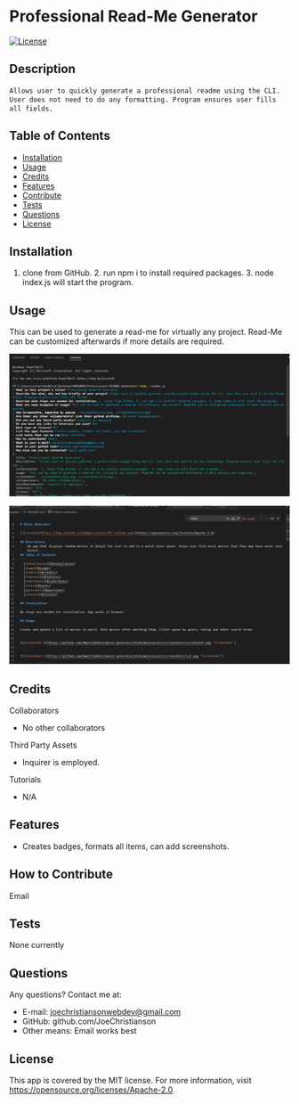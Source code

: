 # Professional Read-Me Generator
  
[![License](https://img.shields.io/badge/License-MIT-yellow.svg)](https://opensource.org/licenses/Apache-2.0)
  
## Description
    Allows user to quickly generate a professional readme using the CLI. User does not need to do any formatting. Program ensures user fills all fields.
## Table of Contents

- [Installation](#installation)
- [Usage](#usage)
- [Credits](#credits)
- [Features](#features)
- [Contribute](#contribute)
- [Tests](#tests)
- [Questions](#questions)
- [License](#license)

## Installation

1. clone from GitHub. 2. run npm i to install required packages. 3. node index.js will start the program.

## Usage

This can be used to generate a read-me for virtually any project. Read-Me can be customized afterwards if more details are required.


![Screenshot 0](./screenshots/ss1.png "Screenshot")
        

![Screenshot 1](./screenshots/ss2.png "Screenshot")
        


## Credits

Collaborators
- No other collaborators

Third Party Assets
- Inquirer is employed.

Tutorials
- N/A

## Features

- Creates badges, formats all items, can add screenshots.

## How to Contribute

Email
  
## Tests

None currently

## Questions

Any questions? Contact me at:
- E-mail: joechristiansonwebdev@gmail.com
- GitHub: github.com/JoeChristianson
- Other means: Email works best


## License

This app is covered by the MIT license. For more information, visit https://opensource.org/licenses/Apache-2.0.

